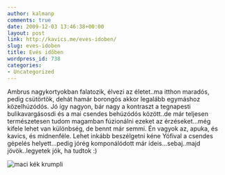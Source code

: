 ```yaml
---
author: kalmanp
comments: true
date: 2009-12-03 13:46:38+00:00
layout: post
link: http://kavics.me/eves-idoben/
slug: eves-idoben
title: Evés időben
wordpress_id: 738
categories:
- Uncategorized
---
```


Ambrus nagykortyokban falatozik, élvezi az életet..ma itthon maradós, pedig csütörtök, dehát hamár borongós akkor legalább egymáshoz közelhúzódós. Jó így nagyon, bár nagy a kontraszt a tegnapesti bulikavargásosdi és a mai csendes behúzódós között..de már teljesen természetesen tudom magamban fúzionálni ezeket az érzéseket...még kifele lehet van különbség, de bennt már semmi. Én vagyok az, apuka, és kavics, és midnenféle. Lehet inkább beszélgetni kéne Yófival a csendes gépelés helyett...pedig jórég komponálódott már ideis...sebaj..majd jövök..legyetek jók, ha tudtok :)




![maci kék krumpli](http://farm3.static.flickr.com/2704/4154613117_0dcbb1ea1f_m.jpg)
